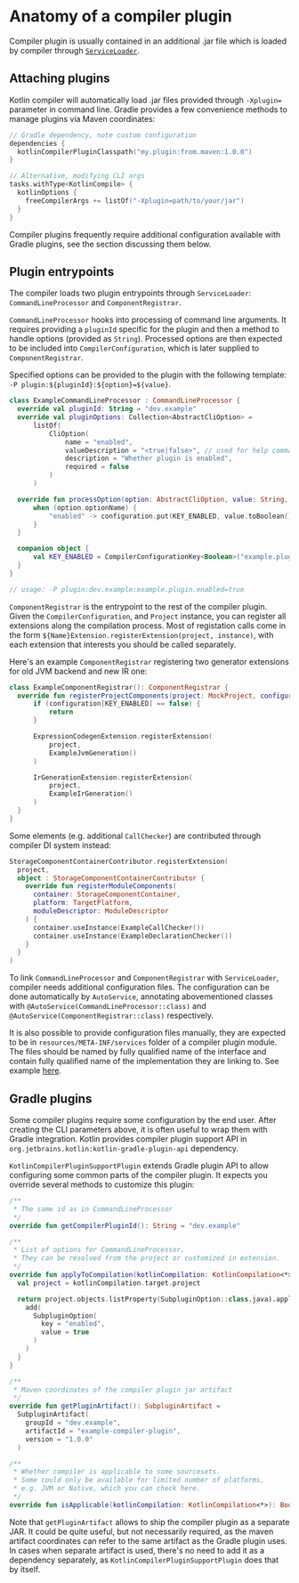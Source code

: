 # Anatomy of a compiler plugin

Compiler plugin is usually contained in an additional .jar file which is loaded by compiler through [`ServiceLoader`](https://docs.oracle.com/javase/7/docs/api/java/util/ServiceLoader.html). 

## Attaching plugins

Kotlin compiler will automatically load .jar files provided through `-Xplugin=` parameter in command line. Gradle provides a few convenience methods to manage plugins via Maven coordinates:

```kotlin
// Gradle dependency, note custom configuration
dependencies {
  kotlinCompilerPluginClasspath("my.plugin:from.maven:1.0.0")
}

// Alternative, modifying CLI args
tasks.withType<KotlinCompile> {
  kotlinOptions {
    freeCompilerArgs += listOf("-Xplugin=path/to/your/jar")
  }
}
```

Compiler plugins frequently require additional configuration available with Gradle plugins, see the section discussing them below.

## Plugin entrypoints

The compiler loads two plugin entrypoints through `ServiceLoader`: `CommandLineProcessor` and `ComponentRegistrar`.

`CommandLineProcessor` hooks into processing of command line arguments. It requires providing a `pluginId` specific for the plugin and then a method to handle options (provided as `String`). Processed options are then expected to be included into `CompilerConfiguration`, which is later supplied to `ComponentRegistrar`. 

Specified options can be provided to the plugin with the following template: `-P plugin:${pluginId}:${option}=${value}`.
```kotlin
class ExampleCommandLineProcessor : CommandLineProcessor {
  override val pluginId: String = "dev.example"
  override val pluginOptions: Collection<AbstractCliOption> =
      listOf(
          CliOption(
              name = "enabled",
              valueDescription = "<true|false>", // used for help command
              description = "Whether plugin is enabled",
              required = false
          )
      )

  override fun processOption(option: AbstractCliOption, value: String, configuration: CompilerConfiguration) {
      when (option.optionName) {
          "enabled" -> configuration.put(KEY_ENABLED, value.toBoolean())
      }
  }

  companion object {
      val KEY_ENABLED = CompilerConfigurationKey<Boolean>("example.plugin.enabled")
  }
}

// usage: -P plugin:dev.example:example.plugin.enabled=true
```

`ComponentRegistrar` is the entrypoint to the rest of the compiler plugin. Given the `CompilerConfiguration`, and `Project` instance, you can register all extensions along the compilation process. Most of registation calls come in the form `${Name}Extension.registerExtension(project, instance)`, with each extension that interests you should be called separately.

Here's an example `ComponentRegistrar` registering two generator extensions for old JVM backend and new IR one:
```kotlin
class ExampleComponentRegistrar(): ComponentRegistrar {
  override fun registerProjectComponents(project: MockProject, configuration: CompilerConfiguration) {
      if (configuration[KEY_ENABLED] == false) {
          return
      }

      ExpressionCodegenExtension.registerExtension(
          project,
          ExampleJvmGeneration()
      )

      IrGenerationExtension.registerExtension(
          project,
          ExampleIrGeneration()
      )
  }
}
```
  
Some elements (e.g. additional `CallChecker`) are contributed through compiler DI system instead:
```kotlin
StorageComponentContainerContributor.registerExtension(
  project,
  object : StorageComponentContainerContributor {
    override fun registerModuleComponents(
      container: StorageComponentContainer,
      platform: TargetPlatform,
      moduleDescriptor: ModuleDescriptor
    ) {
      container.useInstance(ExampleCallChecker())
      container.useInstance(ExampleDeclarationChecker())
    }
  }
)
```

To link `CommandLineProcessor` and `ComponentRegistrar` with `ServiceLoader`, compiler needs additional configuration files. The configuration can be done automatically by `AutoService`, annotating abovementioned classes with `@AutoService(CommandLineProcessor::class)` and `@AutoService(ComponentRegistrar::class)` respectively.

It is also possible to provide configuration files manually, they are expected to be in `resources/META-INF/services` folder of a compiler plugin module. The files should be named by fully qualified name of the interface and contain fully qualified name of the implementation they are linking to. See example [here](https://github.com/ShikaSD/kotlin-object-serialization-fix/tree/master/kotlin-plugin/src/main/resources/META-INF/services).

## Gradle plugins

Some compiler plugins require some configuration by the end user. After creating the CLI parameters above, it is often useful to wrap them with Gradle integration. Kotlin provides compiler plugin support API in `org.jetbrains.kotlin:kotlin-gradle-plugin-api` dependency.

`KotlinCompilerPluginSupportPlugin` extends Gradle plugin API to allow configuring some common parts of the compiler plugin. It expects you override several methods to customize this plugin:
```kotlin
/**
 * The same id as in CommandLineProcessor
 */
override fun getCompilerPluginId(): String = "dev.example"

/**
 * List of options for CommandLineProcessor. 
 * They can be resolved from the project or customized in extension.
 */
override fun applyToCompilation(kotlinCompilation: KotlinCompilation<*>): Provider<List<SubpluginOption>> {
  val project = kotlinCompilation.target.project

  return project.objects.listProperty(SubpluginOption::class.java).apply {
    add(
      SubpluginOption(
        key = "enabled",
        value = true
      )
    )
  }
}

/**
 * Maven coordinates of the compiler plugin jar artifact
 */
override fun getPluginArtifact(): SubpluginArtifact =
  SubpluginArtifact(
    groupId = "dev.example",
    artifactId = "example-compiler-plugin",
    version = "1.0.0"
  )

/**
 * Whether compiler is applicable to some sourcesets. 
 * Some could only be available for limited number of platforms, 
 * e.g. JVM or Native, which you can check here.
 */ 
override fun isApplicable(kotlinCompilation: KotlinCompilation<*>): Boolean = true
```

Note that `getPluginArtifact` allows to ship the compiler plugin as a separate JAR. It could be quite useful, but not necessarily required, as the maven artifact coordinates can refer to the same artifact as the Gradle plugin uses. In cases when separate artifact is used, there's no need to add it as a dependency separately, as `KotlinCompilerPluginSupportPlugin` does that by itself.

